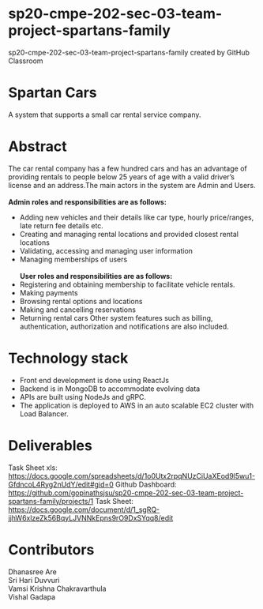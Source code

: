 # sp20-cmpe-202-sec-03-team-project-spartans-family
sp20-cmpe-202-sec-03-team-project-spartans-family created by GitHub Classroom
# Spartan Cars
A system that supports a small car rental service company.
# Abstract
The car rental company has a few hundred cars and has an advantage of providing rentals to people below 25 years of age with a valid driver’s license and an address.The main actors in the system are Admin and Users. <br/><br/>
 **Admin roles and responsibilities are as follows:** <br/>
- Adding new vehicles and their details like car type, hourly price/ranges, late return fee details etc.
-	Creating and managing rental locations and provided closest rental locations 
-	Validating, accessing and managing user information
- Managing memberships of users <br/><br/>
**User roles and responsibilities are as follows:** <br/> 
-	Registering and obtaining membership to facilitate vehicle rentals.
-	Making payments
-	Browsing rental options and locations
-	Making and cancelling reservations
-	Returning rental cars
Other system features such as billing, authentication, authorization and notifications are also included. <br/>
# Technology stack
-	Front end development is done using ReactJs
-	Backend is in MongoDB to accommodate evolving data
-	APIs are built using NodeJs and gRPC.
-	The application is deployed to AWS in an auto scalable EC2 cluster with Load Balancer.

# Deliverables
Task Sheet xls: https://docs.google.com/spreadsheets/d/1o0Utx2rpqNUzCiUaXEod9l5wu1-GfdncoL4Ryg2nUdY/edit#gid=0
Github Dashboard: https://github.com/gopinathsjsu/sp20-cmpe-202-sec-03-team-project-spartans-family/projects/1
Task Sheet: https://docs.google.com/document/d/1_sgRQ-jjhW6xlzeZk56BqyLJVNNkEpns9rO9DxSYqq8/edit

# Contributors
Dhanasree Are <br/>
Sri Hari Duvvuri <br/>
Vamsi Krishna Chakravarthula <br/>
Vishal Gadapa <br/>
